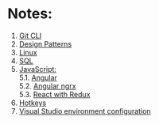 # Notes:
1. [Git CLI](./notes/gitCLI.md)
2. [Design Patterns](./notes/designPatterns.md)
3. [Linux](./notes/linux.md)
4. [SQL](./notes/sql.md)
5. [JavaScript:]()<br>
5.1. [Angular](./notes/Angular.md)<br>
5.2. [Angular ngrx](./Books_NgrxSample/README.md)<br>
5.3. [React with Redux](./Counter_ReactSample/README.md)<br>
6. [Hotkeys](./notes/hotkeys.md)
7. [Visual Studio environment configuration](./notes/vsConfig.md)
